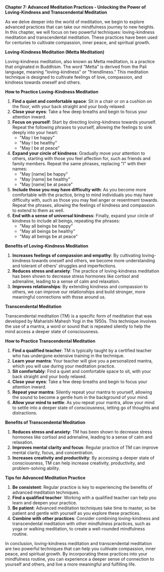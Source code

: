 <p><strong>Chapter 7: Advanced Meditation Practices - Unlocking the Power of Loving-Kindness and Transcendental Meditation</strong></p>

<p>As we delve deeper into the world of meditation, we begin to explore advanced practices that can take our mindfulness journey to new heights. In this chapter, we will focus on two powerful techniques: loving-kindness meditation and transcendental meditation. These practices have been used for centuries to cultivate compassion, inner peace, and spiritual growth.</p>

<p><strong>Loving-Kindness Meditation (Metta Meditation)</strong></p>

<p>Loving-kindness meditation, also known as Metta meditation, is a practice that originated in Buddhism. The word "Metta" is derived from the Pali language, meaning "loving-kindness" or "friendliness." This meditation technique is designed to cultivate feelings of love, compassion, and kindness towards oneself and others.</p>

<p><strong>How to Practice Loving-Kindness Meditation</strong></p>

<ol>
<li><strong>Find a quiet and comfortable space</strong>: Sit in a chair or on a cushion on the floor, with your back straight and your body relaxed.</li>
<li><strong>Close your eyes</strong>: Take a few deep breaths and begin to focus your attention inward.</li>
<li><strong>Focus on yourself</strong>: Start by directing loving-kindness towards yourself. Repeat the following phrases to yourself, allowing the feelings to sink deeply into your heart:
<ul>
<li>"May I be happy"</li>
<li>"May I be healthy"</li>
<li>"May I be at peace"</li>
</ul></li>
<li><strong>Expand your circle of kindness</strong>: Gradually move your attention to others, starting with those you feel affection for, such as friends and family members. Repeat the same phrases, replacing "I" with their names:
<ul>
<li>"May [name] be happy"</li>
<li>"May [name] be healthy"</li>
<li>"May [name] be at peace"</li>
</ul></li>
<li><strong>Include those you may have difficulty with</strong>: As you become more comfortable with the practice, bring to mind individuals you may have difficulty with, such as those you may feel anger or resentment towards. Repeat the phrases, allowing the feelings of kindness and compassion to extend to them as well.</li>
<li><strong>End with a sense of universal kindness</strong>: Finally, expand your circle of kindness to include all beings, repeating the phrases:
<ul>
<li>"May all beings be happy"</li>
<li>"May all beings be healthy"</li>
<li>"May all beings be at peace"</li>
</ul></li>
</ol>

<p><strong>Benefits of Loving-Kindness Meditation</strong></p>

<ol>
<li><strong>Increases feelings of compassion and empathy</strong>: By cultivating loving-kindness towards oneself and others, we become more understanding and tolerant of others' struggles and imperfections.</li>
<li><strong>Reduces stress and anxiety</strong>: The practice of loving-kindness meditation has been shown to decrease stress hormones like cortisol and adrenaline, leading to a sense of calm and relaxation.</li>
<li><strong>Improves relationships</strong>: By extending kindness and compassion to others, we can improve our relationships and build stronger, more meaningful connections with those around us.</li>
</ol>

<p><strong>Transcendental Meditation</strong></p>

<p>Transcendental meditation (TM) is a specific form of meditation that was developed by Maharishi Mahesh Yogi in the 1950s. This technique involves the use of a mantra, a word or sound that is repeated silently to help the mind access a deeper state of consciousness.</p>

<p><strong>How to Practice Transcendental Meditation</strong></p>

<ol>
<li><strong>Find a qualified teacher</strong>: TM is typically taught by a certified teacher who has undergone extensive training in the technique.</li>
<li><strong>Learn your mantra</strong>: Your teacher will give you a personalized mantra, which you will use during your meditation practice.</li>
<li><strong>Sit comfortably</strong>: Find a quiet and comfortable space to sit, with your back straight and your body relaxed.</li>
<li><strong>Close your eyes</strong>: Take a few deep breaths and begin to focus your attention inward.</li>
<li><strong>Repeat your mantra</strong>: Silently repeat your mantra to yourself, allowing the sound to become a gentle hum in the background of your mind.</li>
<li><strong>Allow your mind to settle</strong>: As you repeat your mantra, allow your mind to settle into a deeper state of consciousness, letting go of thoughts and distractions.</li>
</ol>

<p><strong>Benefits of Transcendental Meditation</strong></p>

<ol>
<li><strong>Reduces stress and anxiety</strong>: TM has been shown to decrease stress hormones like cortisol and adrenaline, leading to a sense of calm and relaxation.</li>
<li><strong>Improves mental clarity and focus</strong>: Regular practice of TM can improve mental clarity, focus, and concentration.</li>
<li><strong>Increases creativity and productivity</strong>: By accessing a deeper state of consciousness, TM can help increase creativity, productivity, and problem-solving ability.</li>
</ol>

<p><strong>Tips for Advanced Meditation Practice</strong></p>

<ol>
<li><strong>Be consistent</strong>: Regular practice is key to experiencing the benefits of advanced meditation techniques.</li>
<li><strong>Find a qualified teacher</strong>: Working with a qualified teacher can help you learn and deepen your practice.</li>
<li><strong>Be patient</strong>: Advanced meditation techniques take time to master, so be patient and gentle with yourself as you explore these practices.</li>
<li><strong>Combine with other practices</strong>: Consider combining loving-kindness and transcendental meditation with other mindfulness practices, such as yoga or walking meditation, to create a well-rounded mindfulness routine.</li>
</ol>

<p>In conclusion, loving-kindness meditation and transcendental meditation are two powerful techniques that can help you cultivate compassion, inner peace, and spiritual growth. By incorporating these practices into your mindfulness routine, you can experience a deeper sense of connection to yourself and others, and live a more meaningful and fulfilling life.</p>
